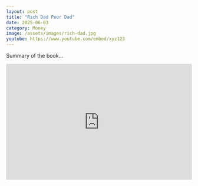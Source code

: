 ```yaml
---
layout: post
title: "Rich Dad Poor Dad"
date: 2025-06-03
category: Money
image: /assets/images/rich-dad.jpg
youtube: https://www.youtube.com/embed/xyz123
---
```


Summary of the book...

<iframe width="100%" height="315" src="https://www.youtube.com/embed/xyz123" frameborder="0" allowfullscreen></iframe>
